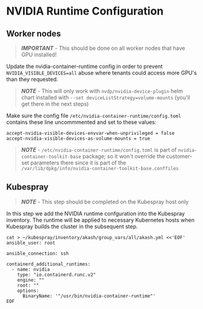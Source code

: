 # NVIDIA Runtime Configuration

## Worker nodes

> _**IMPORTANT**_ - This should be done on all worker nodes that have GPU installed!

Update the nvidia-container-runtime config in order to prevent `NVIDIA_VISIBLE_DEVICES=all` abuse where tenants could access more GPU's than they requested.

> _**NOTE**_ - This will only work with `nvdp/nvidia-device-plugin` helm chart installed with `--set deviceListStrategy=volume-mounts` (you'll get there in the next steps)

Make sure the config file `/etc/nvidia-container-runtime/config.toml` contains these line uncommmented and set to these values:

```
accept-nvidia-visible-devices-envvar-when-unprivileged = false
accept-nvidia-visible-devices-as-volume-mounts = true
```

> _**NOTE**_ - `/etc/nvidia-container-runtime/config.toml` is part of `nvidia-container-toolkit-base` package; so it won't override the customer-set parameters there since it is part of the `/var/lib/dpkg/info/nvidia-container-toolkit-base.conffiles`

## Kubespray

> _**NOTE**_ - This step should be completed on the Kubespray host only

In this step we add the NVIDIA runtime confguration into the Kubespray inventory.  The runtime will be applied to necessary Kubernetes hosts when Kubespray builds the cluster in the subsequent step.

```
cat > ~/kubespray/inventory/akash/group_vars/all/akash.yml <<'EOF'
ansible_user: root

ansible_connection: ssh

containerd_additional_runtimes:
  - name: nvidia
    type: "io.containerd.runc.v2"
    engine: ""
    root: ""
    options:
      BinaryName: '"/usr/bin/nvidia-container-runtime"'
EOF
```

